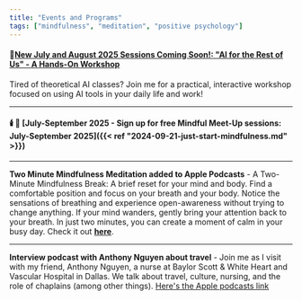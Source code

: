 ```yaml
---
title: "Events and Programs"
tags: ["mindfulness", "meditation", "positive psychology"]
---
```


#### 🚀[New July and August 2025 Sessions Coming Soon!: "AI for the Rest of Us" - A Hands-On Workshop](https://worldwidestew.com/events/2025-03-20-ai-for-the-rest-of-us-a-hands-on-workshop/)

Tired of theoretical AI classes? Join me for a practical, interactive workshop focused on using AI tools in your daily life and work!

---

#### 🕯️ 🍃 [July-September 2025 - Sign up for free Mindful Meet-Up sessions: July-September 2025]({{< ref "2024-09-21-just-start-mindfulness.md" >}})

---

**Two Minute Mindfulness Meditation added to Apple Podcasts** - A Two-Minute Mindfulness Break: A brief reset for your mind and body. Find a comfortable position and focus on your breath and your body. Notice the sensations of breathing and experience open-awareness without trying to change anything. If your mind wanders, gently bring your attention back to your breath. In just two minutes, you can create a moment of calm in your busy day. Check it out **[here](https://podcasts.apple.com/us/podcast/two-minute-mindfulness-meditation/id1765332412?i=1000673695128)**. 

---

**Interview podcast with Anthony Nguyen about travel** - Join me as I visit with my friend, Anthony Nguyen, a nurse at Baylor Scott & White Heart and Vascular Hospital in Dallas. We talk about travel, culture, nursing, and the role of chaplains (among other things). [Here's the Apple podcasts link](https://podcasts.apple.com/us/podcast/travel-health-and-generations-with-anthony-nguyen/id1765332412?i=1000666908796)



